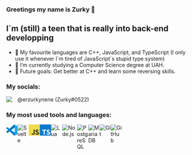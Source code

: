 ### Greetings my name is Zurky 🤝

## I´m (still) a teen that is really into back-end developping

- 🥵 My favourite languages are C++, JavaScript, and TypeScript (I only use it whenever I´m tired of JavaScript´s stupid type system)
- 📖 I’m currently studying a Computer Science degree at UAH.
- 💪 Future goals: Get better at C++ and learn some reversing skills.

### My socials:

<img width="30vw" align="left" src="[https://cdn.discordapp.com/attachments/781638329631768607/980129885366411264/download-removebg-preview_1.png](https://github.com/user-attachments/assets/ed349577-a16e-4c0a-8513-a8ab15fb2e76)" />
@erzurkynene (Zurky#0522)

<br />

### My most used tools and languages:

<img align="left" alt="Visual Studio Code" width="30vw" src="https://raw.githubusercontent.com/github/explore/80688e429a7d4ef2fca1e82350fe8e3517d3494d/topics/visual-studio-code/visual-studio-code.png" />
<img align="left" alt="Svelte" width="30vw" src="https://upload.wikimedia.org/wikipedia/commons/thumb/1/1b/Svelte_Logo.svg/1200px-Svelte_Logo.svg.png" />
<img align="left" alt="JavaScript" width="30vw" src="https://raw.githubusercontent.com/github/explore/80688e429a7d4ef2fca1e82350fe8e3517d3494d/topics/javascript/javascript.png" />
<img align="left" alt="typescript" width="30vw" src="https://raw.githubusercontent.com/github/explore/80688e429a7d4ef2fca1e82350fe8e3517d3494d/topics/typescript/typescript.png" />
<img align="left" alt="Lua" width="30vw" src="https://github.com/user-attachments/assets/f7e22cda-0708-42ef-97dc-f71eac03458e" />
<img align="left" alt="Node.js" width="40vw" src="https://github.com/user-attachments/assets/639a4d06-1532-44f1-aa5b-a0270a3f7610" />
<img align="left" alt="PostgreSQL" width="30vw" src="https://github.com/user-attachments/assets/317c8536-43dd-4c4d-96e9-da9fc8c5a854" />
<img align="left" alt="MariaDB" width="30vw" src="https://developer.fedoraproject.org/static/logo/mariadb.png" />
<img align="left" alt="Git" width="30vw" src="https://user-images.githubusercontent.com/40668121/170832378-0805e33e-98cf-404a-9e62-211729b114bb.png" />
<img align="left" alt="GitHub" width="30vw" src="https://cdn-icons-png.flaticon.com/512/25/25231.png" />

<br />
